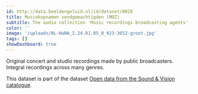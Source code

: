 ```yaml
---
id: http://data.beeldengeluid.nl/id/dataset/0028
title: Muziekopnamen zendgemachtigden (MOZ)
subtitle: The audio collection 'Music recordings broadcasting agents' (MOZ) with original concert and studio recordings, whether broadcasted or not. The collection consists of raw material.
color: ''
image: '/uploads/NL-HaNA_2.24.01.05_0_923-3652-groot.jpg'
tags: []
showDashboard: true
---
```


Original concert and studio recordings made by public broadcasters. Integral recordings across many genres.

This dataset is part of the dataset [Open data from the Sound & Vision catalogue](/datasets/nisv-media-catalog).
